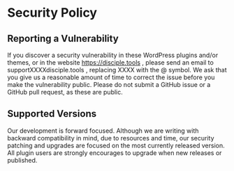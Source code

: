 # Security Policy

## Reporting a Vulnerability

If you discover a security vulnerability in these WordPress plugins and/or themes, or in the website https://disciple.tools , please send an email to supportXXXXdisciple.tools , replacing XXXX with the @ symbol. We ask that you give us a reasonable amount of time to correct the issue before you make the vulnerability public. Please do not submit a GitHub issue or a GitHub pull request, as these are public.

## Supported Versions

Our development is forward focused. Although we are writing with backward compatibility in mind, due to resources and time, our security patching and upgrades
are focused on the most currently released version. All plugin users are strongly encourages to upgrade when new releases or published.

